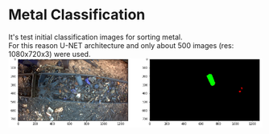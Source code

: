 # Metal Classification <br/>
It's test initial classification images for sorting metal. <br/>
For this reason U-NET architecture and only about 500 images (res: 1080x720x3) were used.
![ExampleImage](https://github.com/trojanskehesten/metal_classification/blob/master/example2.png)

